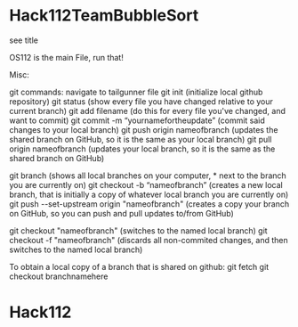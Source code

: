 # Hack112TeamBubbleSort
see title

OS112 is the main File, run that!


Misc:

git commands: navigate to tailgunner file git init (initialize local github repository) git status (show every file you have changed relative to your current branch) git add filename (do this for every file you've changed, and want to commit) git commit -m “yournamefortheupdate” (commit said changes to your local branch) git push origin nameofbranch (updates the shared branch on GitHub, so it is the same as your local branch) git pull origin nameofbranch (updates your local branch, so it is the same as the shared branch on GitHub)

git branch (shows all local branches on your computer, * next to the branch you are currently on) git checkout -b “nameofbranch” (creates a new local branch, that is initially a copy of whatever local branch you are currently on) git push --set-upstream origin "nameofbranch" (creates a copy your branch on GitHub, so you can push and pull updates to/from GitHub)

git checkout "nameofbranch" (switches to the named local branch) git checkout -f "nameofbranch" (discards all non-commited changes, and then switches to the named local branch)

To obtain a local copy of a branch that is shared on github: git fetch git checkout branchnamehere
# Hack112
